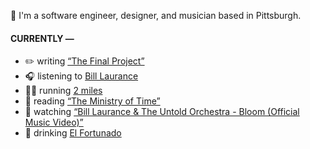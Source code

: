 👋 I'm a software engineer, designer, and musician based in Pittsburgh.

#### CURRENTLY —

* ✏️ writing [“The Final Project”](https://www.amoscato.com/journal/final-project/)
* 🎧 listening to [Bill Laurance](https://www.last.fm/music/Bill+Laurance/_/The+Right+Time)
* 🏃‍♂️ running [2 miles](https://www.strava.com/activities/13297779396)
* 📘 reading [“The Ministry of Time”](https://www.goodreads.com/book/show/199798179-the-ministry-of-time)
* 🍿 watching [“Bill Laurance &amp; The Untold Orchestra - Bloom (Official Music Video)”](https://youtu.be/aOisxXhsXUk)
* 🍺 drinking [El Fortunado](https://untappd.com/user/namoscato/checkin/1478473470)
